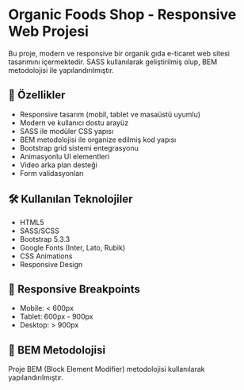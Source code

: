 # Organic Foods Shop - Responsive Web Projesi

Bu proje, modern ve responsive bir organik gıda e-ticaret web sitesi tasarımını içermektedir. SASS kullanılarak geliştirilmiş olup, BEM metodolojisi ile yapılandırılmıştır.

## 🚀 Özellikler

- Responsive tasarım (mobil, tablet ve masaüstü uyumlu)
- Modern ve kullanıcı dostu arayüz
- SASS ile modüler CSS yapısı 
- BEM metodolojisi ile organize edilmiş kod yapısı
- Bootstrap grid sistemi entegrasyonu
- Animasyonlu UI elementleri
- Video arka plan desteği
- Form validasyonları

## 🛠️ Kullanılan Teknolojiler

- HTML5
- SASS/SCSS
- Bootstrap 5.3.3
- Google Fonts (Inter, Lato, Rubik)
- CSS Animations
- Responsive Design

## 📱 Responsive Breakpoints

- Mobile: < 600px
- Tablet: 600px - 900px
- Desktop: > 900px

## 🎯 BEM Metodolojisi

Proje BEM (Block Element Modifier) metodolojisi kullanılarak yapılandırılmıştır.
